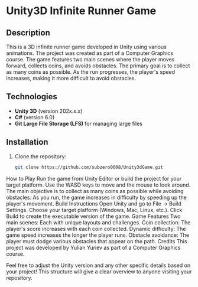 # Unity3D Infinite Runner Game

## Description
This is a 3D infinite runner game developed in Unity using various animations. The project was created as part of a Computer Graphics course. The game features two main scenes where the player moves forward, collects coins, and avoids obstacles. The primary goal is to collect as many coins as possible. As the run progresses, the player's speed increases, making it more difficult to avoid obstacles.

## Technologies
- **Unity 3D** (version 202x.x.x)
- **C#** (version 6.0)
- **Git Large File Storage (LFS)** for managing large files

## Installation
1. Clone the repository:
   ```bash
   git clone https://github.com/subzero0008/Unity3dGame.git
How to Play
Run the game from Unity Editor or build the project for your target platform.
Use the WASD keys to move and the mouse to look around.
The main objective is to collect as many coins as possible while avoiding obstacles.
As you run, the game increases in difficulty by speeding up the player's movement.
Build Instructions
Open Unity and go to File -> Build Settings.
Choose your target platform (Windows, Mac, Linux, etc.).
Click Build to create the executable version of the game.
Game Features
Two main scenes: Each with unique layouts and challenges.
Coin collection: The player's score increases with each coin collected.
Dynamic difficulty: The game speed increases the longer the player runs.
Obstacle avoidance: The player must dodge various obstacles that appear on the path.
Credits
This project was developed by Yulian Yuriev as part of a Computer Graphics course.

Feel free to adjust the Unity version and any other specific details based on your project! This structure will give a clear overview to anyone visiting your repository.
